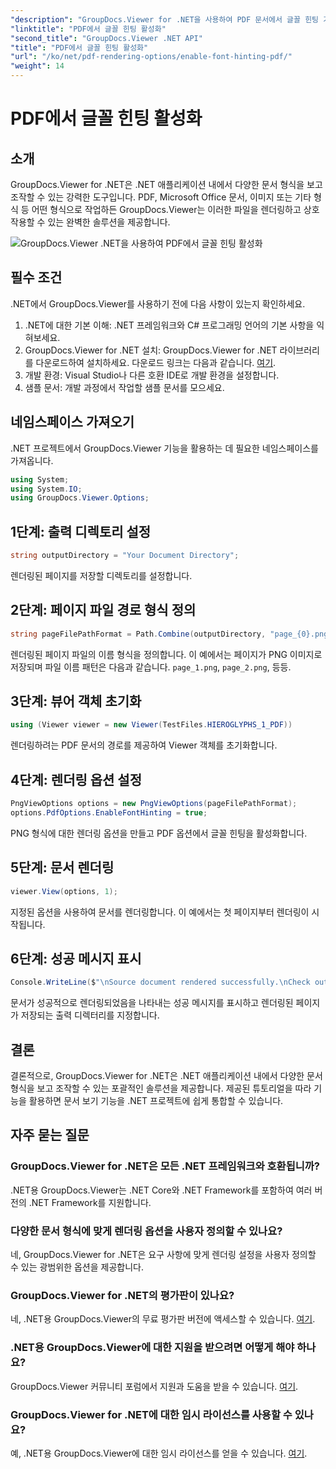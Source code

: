 ```yaml
---
"description": "GroupDocs.Viewer for .NET을 사용하여 PDF 문서에서 글꼴 힌팅 기능을 활성화하는 방법을 알아보세요. 원활한 통합을 위한 단계별 튜토리얼을 따라해 보세요."
"linktitle": "PDF에서 글꼴 힌팅 활성화"
"second_title": "GroupDocs.Viewer .NET API"
"title": "PDF에서 글꼴 힌팅 활성화"
"url": "/ko/net/pdf-rendering-options/enable-font-hinting-pdf/"
"weight": 14
---
```


# PDF에서 글꼴 힌팅 활성화

## 소개
GroupDocs.Viewer for .NET은 .NET 애플리케이션 내에서 다양한 문서 형식을 보고 조작할 수 있는 강력한 도구입니다. PDF, Microsoft Office 문서, 이미지 또는 기타 형식 등 어떤 형식으로 작업하든 GroupDocs.Viewer는 이러한 파일을 렌더링하고 상호 작용할 수 있는 완벽한 솔루션을 제공합니다.

![GroupDocs.Viewer .NET을 사용하여 PDF에서 글꼴 힌팅 활성화](/viewer/pdf-rendering-options/enable-font-hinting-in-pdf.png)

## 필수 조건
.NET에서 GroupDocs.Viewer를 사용하기 전에 다음 사항이 있는지 확인하세요.
1. .NET에 대한 기본 이해: .NET 프레임워크와 C# 프로그래밍 언어의 기본 사항을 익혀보세요.
2. GroupDocs.Viewer for .NET 설치: GroupDocs.Viewer for .NET 라이브러리를 다운로드하여 설치하세요. 다운로드 링크는 다음과 같습니다. [여기](https://releases.groupdocs.com/viewer/net/).
3. 개발 환경: Visual Studio나 다른 호환 IDE로 개발 환경을 설정합니다.
4. 샘플 문서: 개발 과정에서 작업할 샘플 문서를 모으세요.

## 네임스페이스 가져오기
.NET 프로젝트에서 GroupDocs.Viewer 기능을 활용하는 데 필요한 네임스페이스를 가져옵니다.

```csharp
using System;
using System.IO;
using GroupDocs.Viewer.Options;
```
## 1단계: 출력 디렉토리 설정
```csharp
string outputDirectory = "Your Document Directory";
```
렌더링된 페이지를 저장할 디렉토리를 설정합니다.
## 2단계: 페이지 파일 경로 형식 정의
```csharp
string pageFilePathFormat = Path.Combine(outputDirectory, "page_{0}.png");
```
렌더링된 페이지 파일의 이름 형식을 정의합니다. 이 예에서는 페이지가 PNG 이미지로 저장되며 파일 이름 패턴은 다음과 같습니다. `page_1.png`, `page_2.png`, 등등.
## 3단계: 뷰어 객체 초기화
```csharp
using (Viewer viewer = new Viewer(TestFiles.HIEROGLYPHS_1_PDF))
```
렌더링하려는 PDF 문서의 경로를 제공하여 Viewer 객체를 초기화합니다.
## 4단계: 렌더링 옵션 설정
```csharp
PngViewOptions options = new PngViewOptions(pageFilePathFormat);
options.PdfOptions.EnableFontHinting = true;
```
PNG 형식에 대한 렌더링 옵션을 만들고 PDF 옵션에서 글꼴 힌팅을 활성화합니다.
## 5단계: 문서 렌더링
```csharp
viewer.View(options, 1);
```
지정된 옵션을 사용하여 문서를 렌더링합니다. 이 예에서는 첫 페이지부터 렌더링이 시작됩니다.
## 6단계: 성공 메시지 표시
```csharp
Console.WriteLine($"\nSource document rendered successfully.\nCheck output in {outputDirectory}.");
```
문서가 성공적으로 렌더링되었음을 나타내는 성공 메시지를 표시하고 렌더링된 페이지가 저장되는 출력 디렉터리를 지정합니다.

## 결론
결론적으로, GroupDocs.Viewer for .NET은 .NET 애플리케이션 내에서 다양한 문서 형식을 보고 조작할 수 있는 포괄적인 솔루션을 제공합니다. 제공된 튜토리얼을 따라 기능을 활용하면 문서 보기 기능을 .NET 프로젝트에 쉽게 통합할 수 있습니다.
## 자주 묻는 질문
### GroupDocs.Viewer for .NET은 모든 .NET 프레임워크와 호환됩니까?
.NET용 GroupDocs.Viewer는 .NET Core와 .NET Framework를 포함하여 여러 버전의 .NET Framework를 지원합니다.
### 다양한 문서 형식에 맞게 렌더링 옵션을 사용자 정의할 수 있나요?
네, GroupDocs.Viewer for .NET은 요구 사항에 맞게 렌더링 설정을 사용자 정의할 수 있는 광범위한 옵션을 제공합니다.
### GroupDocs.Viewer for .NET의 평가판이 있나요?
네, .NET용 GroupDocs.Viewer의 무료 평가판 버전에 액세스할 수 있습니다. [여기](https://releases.groupdocs.com/).
### .NET용 GroupDocs.Viewer에 대한 지원을 받으려면 어떻게 해야 하나요?
GroupDocs.Viewer 커뮤니티 포럼에서 지원과 도움을 받을 수 있습니다. [여기](https://forum.groupdocs.com/c/viewer/9).
### GroupDocs.Viewer for .NET에 대한 임시 라이선스를 사용할 수 있나요?
예, .NET용 GroupDocs.Viewer에 대한 임시 라이선스를 얻을 수 있습니다. [여기](https://purchase.groupdocs.com/temporary-license/).